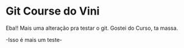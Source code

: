 # Git Course do Vini
Eba!!
Mais uma alteração pra testar o git.
Gostei do Curso, ta massa.

-Isso é mais um teste-

